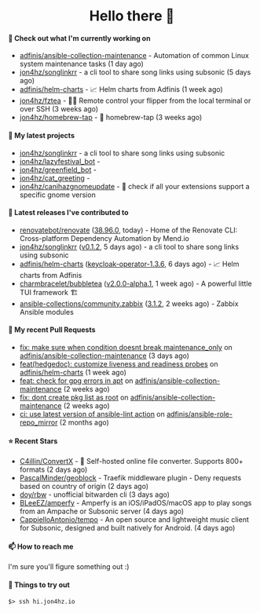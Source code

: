 <h1 align=center>Hello there 👋</h1>

#### 👷 Check out what I'm currently working on

- [adfinis/ansible-collection-maintenance](https://github.com/adfinis/ansible-collection-maintenance) - Automation of common Linux system maintenance tasks (1 day ago)
- [jon4hz/songlinkrr](https://github.com/jon4hz/songlinkrr) - a cli tool to share song links using subsonic (5 days ago)
- [adfinis/helm-charts](https://github.com/adfinis/helm-charts) - 📈 Helm charts from Adfinis (1 week ago)
- [jon4hz/fztea](https://github.com/jon4hz/fztea) - 🐬🧋  Remote control your flipper from the local terminal or over SSH (3 weeks ago)
- [jon4hz/homebrew-tap](https://github.com/jon4hz/homebrew-tap) - 🍺 homebrew-tap (3 weeks ago)

#### 🌱 My latest projects

- [jon4hz/songlinkrr](https://github.com/jon4hz/songlinkrr) - a cli tool to share song links using subsonic
- [jon4hz/lazyfestival_bot](https://github.com/jon4hz/lazyfestival_bot) - 
- [jon4hz/greenfield_bot](https://github.com/jon4hz/greenfield_bot) - 
- [jon4hz/cat_greeting](https://github.com/jon4hz/cat_greeting) - 
- [jon4hz/canihazgnomeupdate](https://github.com/jon4hz/canihazgnomeupdate) - 🧙 check if all your extensions support a specific gnome version

#### 🔭 Latest releases I've contributed to

- [renovatebot/renovate](https://github.com/renovatebot/renovate) ([38.96.0](https://github.com/renovatebot/renovate/releases/tag/38.96.0), today) - Home of the Renovate CLI: Cross-platform Dependency Automation by Mend.io
- [jon4hz/songlinkrr](https://github.com/jon4hz/songlinkrr) ([v0.1.2](https://github.com/jon4hz/songlinkrr/releases/tag/v0.1.2), 5 days ago) - a cli tool to share song links using subsonic
- [adfinis/helm-charts](https://github.com/adfinis/helm-charts) ([keycloak-operator-1.3.6](https://github.com/adfinis/helm-charts/releases/tag/keycloak-operator-1.3.6), 6 days ago) - 📈 Helm charts from Adfinis
- [charmbracelet/bubbletea](https://github.com/charmbracelet/bubbletea) ([v2.0.0-alpha.1](https://github.com/charmbracelet/bubbletea/releases/tag/v2.0.0-alpha.1), 1 week ago) - A powerful little TUI framework 🏗
- [ansible-collections/community.zabbix](https://github.com/ansible-collections/community.zabbix) ([3.1.2](https://github.com/ansible-collections/community.zabbix/releases/tag/3.1.2), 2 weeks ago) - Zabbix Ansible modules

#### 🔨 My recent Pull Requests

- [fix: make sure when condition doesnt break maintenance_only](https://github.com/adfinis/ansible-collection-maintenance/pull/73) on [adfinis/ansible-collection-maintenance](https://github.com/adfinis/ansible-collection-maintenance) (3 days ago)
- [feat(hedgedoc): customize liveness and readiness probes](https://github.com/adfinis/helm-charts/pull/1320) on [adfinis/helm-charts](https://github.com/adfinis/helm-charts) (1 week ago)
- [feat: check for gpg errors in apt](https://github.com/adfinis/ansible-collection-maintenance/pull/68) on [adfinis/ansible-collection-maintenance](https://github.com/adfinis/ansible-collection-maintenance) (2 weeks ago)
- [fix: dont create pkg list as root](https://github.com/adfinis/ansible-collection-maintenance/pull/67) on [adfinis/ansible-collection-maintenance](https://github.com/adfinis/ansible-collection-maintenance) (2 weeks ago)
- [ci: use latest version of ansible-lint action](https://github.com/adfinis/ansible-role-repo_mirror/pull/50) on [adfinis/ansible-role-repo_mirror](https://github.com/adfinis/ansible-role-repo_mirror) (2 months ago)

#### ⭐ Recent Stars

- [C4illin/ConvertX](https://github.com/C4illin/ConvertX) - 💾 Self-hosted online file converter. Supports 800&#43; formats (2 days ago)
- [PascalMinder/geoblock](https://github.com/PascalMinder/geoblock) - Traefik middleware plugin - Deny requests based on country of origin (2 days ago)
- [doy/rbw](https://github.com/doy/rbw) - unofficial bitwarden cli (3 days ago)
- [BLeeEZ/amperfy](https://github.com/BLeeEZ/amperfy) - Amperfy is an iOS/iPadOS/macOS app to play songs from an Ampache or Subsonic server (4 days ago)
- [CappielloAntonio/tempo](https://github.com/CappielloAntonio/tempo) - An open source and lightweight music client for Subsonic, designed and built natively for Android. (4 days ago)

#### 📫 How to reach me
I'm sure you'll figure something out :)

#### 👀 Things to try out
```
$> ssh hi.jon4hz.io
```